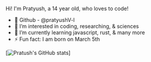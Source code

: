 Hi! I'm Pratyush, a 14 year old, who loves to code!

- 👋 Github - @pratyushV-l
- 👀 I’m interested in coding, researching, & sciences
- 🌱 I’m currently learning javascript, rust, & many more
- ⚡ Fun fact: I am born on March 5th

[![Pratush's GitHub stats](https://github-readme-stats.vercel.app/api?username=pratyushV-l&theme=radical)]

<!---
pratyushV-l/pratyushV-l is a ✨ special ✨ repository because its `README.md` (this file) appears on your GitHub profile.
You can click the Preview link to take a look at your changes.
--->
